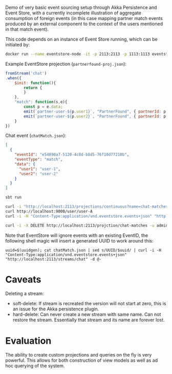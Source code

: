 Demo of very basic event sourcing setup through Akka Persistence and Event Store, with a currently incomplete illustration of aggregate consumption of foreign events (in this case mapping partner match events produced by an external component to the context of the users mentioned in that match event). 

This code depends on an instance of Event Store running, which can be initiated by:
```sh
docker run --name eventstore-node -it -p 2113:2113 -p 1113:1113 eventstore/eventstore
```


Example EventStore projection (`partnerfound-proj.json`):
```javascript
fromStream('chat')
.when({
    $init: function(){
        return {
        }
    },
    "match": function(s,e){
        const p = e.data;
        emit(`partner-user-${p.user1}`, "PartnerFound", { partnerId: p.user2 });
        emit(`partner-user-${p.user2}`, "PartnerFound", { partnerId: p.user1 });
    }
})
```

Chat event (`chatMatch.json`):
```json
[
  {
    "eventId": "e54890a7-5120-4c8d-b8d5-76f10d77210b",
    "eventType": "match",
    "data": {
      "user1": "user-1",
      "user2": "user-2"
    }
  }
]
```

```sh
sbt run
```

```sh
curl -i "http://localhost:2113/projections/continuous?name=chat-matches&emit=true" -d @chatmatch-projection.json -u admin:changeit
curl http://localhost:9000/user/user-A
curl -i -H "Content-Type:application/vnd.eventstore.events+json" "http://localhost:2113/streams/chat" -d @chatMatch.json
```

```sh
curl -i -X DELETE http://localhost:2113/projction/chat-matches -u admin:changeit
```

Note that EventStore will ignore events with an existing EventID, the following shell magic will insert a generated UUID to work around this:
```
uuid=$(uuidgen); cat chatMatch.json | sed s/UUID/$uuid/ | curl -i -H "Content-Type:application/vnd.eventstore.events+json" "http://localhost:2113/streams/chat" -d @-
```

# Caveats

Deleting a stream: 
- soft-delete: If stream is recreated the version will not start at zero, this is an issue for the Akka persistence plugin.
- hard-delete: Can never create a new stream with same name. Can not restore the stream. Essentially that stream and its name are forever lost.

# Evaluation

The ability to create custom projections and queries on the fly is very powerful. This allows for both construction of view models as well as ad hoc querying of the system.